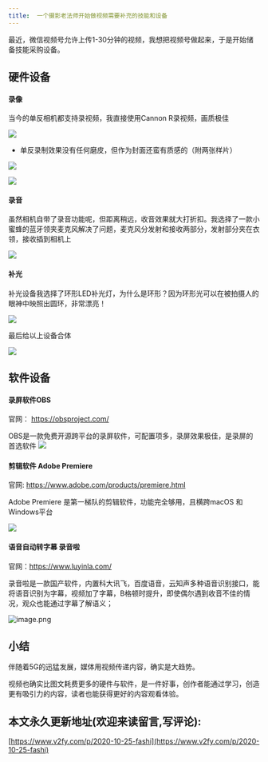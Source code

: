 ```yaml
---
title:  一个摄影老法师开始做视频需要补充的技能和设备
---
```

最近，微信视频号允许上传1-30分钟的视频，我想把视频号做起来，于是开始储备技能采购设备。

## 硬件设备

#### 录像

当今的单反相机都支持录视频，我直接使用Cannon R录视频，画质极佳

![](https://www.v2fy.com/asset/0i/jikemiji/jikemiji-md/2020-10-25-fashi.assets/1240.jpeg)

- 单反录制效果没有任何磨皮，但作为封面还蛮有质感的（附两张样片）

![](https://www.v2fy.com/asset/0i/jikemiji/jikemiji-md/2020-10-25-fashi.assets/1240-20201025113159179.png)

![](https://www.v2fy.com/asset/0i/jikemiji/jikemiji-md/2020-10-25-fashi.assets/1240-20201025113233963.png)


#### 录音

虽然相机自带了录音功能呢，但距离稍远，收音效果就大打折扣。我选择了一款小蜜蜂的蓝牙领夹麦克风解决了问题，麦克风分发射和接收两部分，发射部分夹在衣领，接收插到相机上

![](https://www.v2fy.com/asset/0i/jikemiji/jikemiji-md/2020-10-25-fashi.assets/1240-20201025113238284.jpeg)


#### 补光

补光设备我选择了环形LED补光灯，为什么是环形？因为环形光可以在被拍摄人的眼神中映照出圆环，非常漂亮！

![](https://www.v2fy.com/asset/0i/jikemiji/jikemiji-md/2020-10-25-fashi.assets/1240-20201025113242240.jpeg)


最后给以上设备合体

![](https://www.v2fy.com/asset/0i/jikemiji/jikemiji-md/2020-10-25-fashi.assets/1240-20201025113246999.jpeg)


## 软件设备

#### 录屏软件OBS

官网： https://obsproject.com/

OBS是一款免费开源跨平台的录屏软件，可配置项多，录屏效果极佳，是录屏的首选软件
![](https://www.v2fy.com/asset/0i/jikemiji/jikemiji-md/2020-10-25-fashi.assets/1240-20201025113250484.png)




#### 剪辑软件 Adobe Premiere

官网: https://www.adobe.com/products/premiere.html


Adobe Premiere 是第一梯队的剪辑软件，功能完全够用，且横跨macOS 和Windows平台


![](https://www.v2fy.com/asset/0i/jikemiji/jikemiji-md/2020-10-25-fashi.assets/1240-20201025113253911.png)



#### 语音自动转字幕 录音啦


官网：https://www.luyinla.com/

录音啦是一款国产软件，内置科大讯飞，百度语音，云知声多种语音识别接口，能将语音识别为字幕，视频加了字幕，B格顿时提升，即使偶尔遇到收音不佳的情况，观众也能通过字幕了解语义；

![image.png](https://www.v2fy.com/asset/0i/jikemiji/jikemiji-md/2020-10-25-fashi.assets/1240-20201025113257562.png)


## 小结

伴随着5G的迅猛发展，媒体用视频传递内容，确实是大趋势。

视频也确实比图文耗费更多的硬件与软件，是一件好事，创作者能通过学习，创造更有吸引力的内容，读者也能获得更好的内容观看体验。





## 本文永久更新地址(欢迎来读留言,写评论):

[https://www.v2fy.com/p/2020-10-25-fashi](https://www.v2fy.com/p/2020-10-25-fashi)
